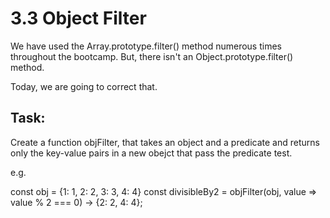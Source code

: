 # 3.3 Object Filter

We have used the Array.prototype.filter() method numerous times throughout the bootcamp. But, there isn't an Object.prototype.filter() method.

Today, we are going to correct that.

## Task:
Create a function objFilter, that takes an object and a predicate and returns only the key-value pairs in a new obejct that pass the predicate test.

e.g.

const obj = {1: 1, 2: 2, 3: 3, 4: 4}
const divisibleBy2 = objFilter(obj, value => value % 2 === 0) -> {2: 2, 4: 4};